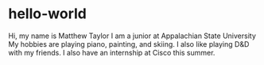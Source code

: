 # hello-world
Hi, my name is Matthew Taylor
I am a junior at Appalachian State University
My hobbies are playing piano, painting, and skiing.
I also like playing D&D with my friends.
I also have an internship at Cisco this summer.

